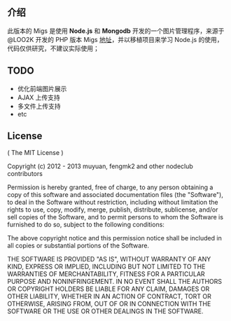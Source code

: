 ## 介绍

此版本的 Migs 是使用 **Node.js** 和 **Mongodb** 开发的一个图片管理程序，来源于 @LOO2K 开发的 PHP 版本 Migs [地址](loo2k.com/blog/sae-migs/)，并以移植项目来学习 Node.js 的使用，代码仅供研究，不建议实际使用；

## TODO

- 优化前端图片展示
- AJAX 上传支持
- 多文件上传支持
- etc

## License

( The MIT License )

Copyright (c) 2012 - 2013 muyuan, fengmk2 and other nodeclub contributors

Permission is hereby granted, free of charge, to any person obtaining
a copy of this software and associated documentation files (the
"Software"), to deal in the Software without restriction, including
without limitation the rights to use, copy, modify, merge, publish,
distribute, sublicense, and/or sell copies of the Software, and to
permit persons to whom the Software is furnished to do so, subject to
the following conditions:

The above copyright notice and this permission notice shall be
included in all copies or substantial portions of the Software.

THE SOFTWARE IS PROVIDED "AS IS", WITHOUT WARRANTY OF ANY KIND,
EXPRESS OR IMPLIED, INCLUDING BUT NOT LIMITED TO THE WARRANTIES OF
MERCHANTABILITY, FITNESS FOR A PARTICULAR PURPOSE AND
NONINFRINGEMENT. IN NO EVENT SHALL THE AUTHORS OR COPYRIGHT HOLDERS BE
LIABLE FOR ANY CLAIM, DAMAGES OR OTHER LIABILITY, WHETHER IN AN ACTION
OF CONTRACT, TORT OR OTHERWISE, ARISING FROM, OUT OF OR IN CONNECTION
WITH THE SOFTWARE OR THE USE OR OTHER DEALINGS IN THE SOFTWARE.